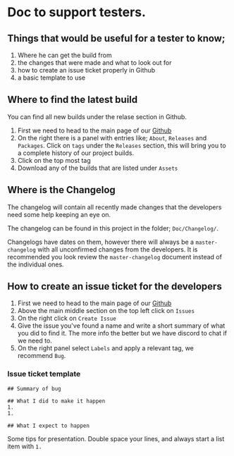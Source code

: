 # Doc to support testers.
## Things that would be useful for a tester to know;
1. Where he can get the build from
1. the changes that were made and what to look out for
1. how to create an issue ticket properly in Github
1. a basic template to use


## Where to find the latest build
You can find all new builds under the relase section in Github. 

1. First we need to head to the main page of our [Github](https://github.com/PhillypHenning/2D-Platformer-Template) 
1. On the right there is a panel with entries like; `About`, `Releases` and `Packages`. Click on `tags` under the `Releases` section, this will bring you to a complete history of our project builds. 
1. Click on the top most tag
1. Download any of the builds that are listed under `Assets`

## Where is the Changelog
The changelog will contain all recently made changes that the developers need some help keeping an eye on. 

The changelog can be found in this project in the folder; `Doc/Changelog/`.

Changelogs have dates on them, however there will always be a `master-changelog` with all unconfirmed changes from the developers. It is recommended you look review the `master-changelog` document instead of the individual ones. 

## How to create an issue ticket for the developers
1. First we need to head to the main page of our [Github](https://github.com/PhillypHenning/2D-Platformer-Template) 
1. Above the main middle section on the top left click on `Issues`
1. On the right click on `Create Issue`
1. Give the issue you've found a name and write a short summary of what you did to find it. The more info the better but we have discord to chat if we need to. 
1. On the right panel select `Labels` and apply a relevant tag, we recommend `Bug`. 



### Issue ticket template

```
## Summary of bug

## What I did to make it happen
1.
1.

## What I expect to happen
```

Some tips for presentation. Double space your lines, and always start a list item with `1.`